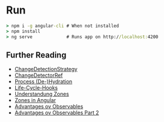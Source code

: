 # Run

```cmd
> npm i -g angular-cli # When not installed
> npm install
> ng serve             # Runs app on http://localhost:4200
```

## Further Reading

- [ChangeDetectionStrategy](https://angular.io/docs/ts/latest/api/core/ChangeDetectionStrategy-enum.html)
- [ChangeDetectorRef](https://angular.io/docs/js/latest/api/core/ChangeDetectorRef-class.html)
- [Process (De-)Hydration](https://github.com/m00s/angular2features#view-lifecycle-hydration-and-dehydration)
- [Life-Cycle-Hooks](https://angular.io/docs/ts/latest/guide/lifecycle-hooks.html)
- [Understandung Zones](http://blog.thoughtram.io/angular/2016/01/22/understanding-zones.html)
- [Zones in Angular](http://blog.thoughtram.io/angular/2016/02/01/zones-in-angular-2.html)
- [Advantages ov Observables](http://blog.thoughtram.io/angular/2016/01/06/taking-advantage-of-observables-in-angular2.html)
- [Advantages ov Observables Part 2](http://blog.thoughtram.io/angular/2016/01/07/taking-advantage-of-observables-in-angular2-pt2.html)
